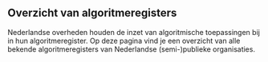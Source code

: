 ## Overzicht van algoritmeregisters

Nederlandse overheden houden de inzet van algoritmische toepassingen bij in hun algoritmeregister. Op deze pagina vind je een overzicht van alle bekende algoritmeregisters van Nederlandse (semi-)publieke organisaties.
